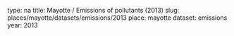 type: na
title: Mayotte / Emissions of pollutants (2013)
slug: places/mayotte/datasets/emissions/2013
place: mayotte
dataset: emissions
year: 2013
